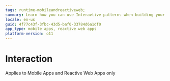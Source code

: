 ```yaml
---
tags: runtime-mobileandreactiveweb;  
summary: Learn how you can use Interavtive patterns when building your apps to allow users interact with interface elements and perform specific actions.
locale: en-us
guid: 4f77c43f-3fbc-43d5-baf0-33784d6a1df0
app_type: mobile apps, reactive web apps
platform-version: o11
---
```


# Interaction

<div class="info" markdown="1">

Applies to Mobile Apps and Reactive Web Apps only

</div>
